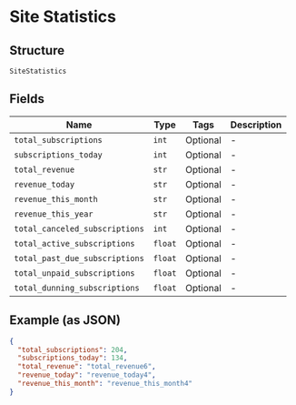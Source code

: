 
# Site Statistics

## Structure

`SiteStatistics`

## Fields

| Name | Type | Tags | Description |
|  --- | --- | --- | --- |
| `total_subscriptions` | `int` | Optional | - |
| `subscriptions_today` | `int` | Optional | - |
| `total_revenue` | `str` | Optional | - |
| `revenue_today` | `str` | Optional | - |
| `revenue_this_month` | `str` | Optional | - |
| `revenue_this_year` | `str` | Optional | - |
| `total_canceled_subscriptions` | `int` | Optional | - |
| `total_active_subscriptions` | `float` | Optional | - |
| `total_past_due_subscriptions` | `float` | Optional | - |
| `total_unpaid_subscriptions` | `float` | Optional | - |
| `total_dunning_subscriptions` | `float` | Optional | - |

## Example (as JSON)

```json
{
  "total_subscriptions": 204,
  "subscriptions_today": 134,
  "total_revenue": "total_revenue6",
  "revenue_today": "revenue_today4",
  "revenue_this_month": "revenue_this_month4"
}
```

